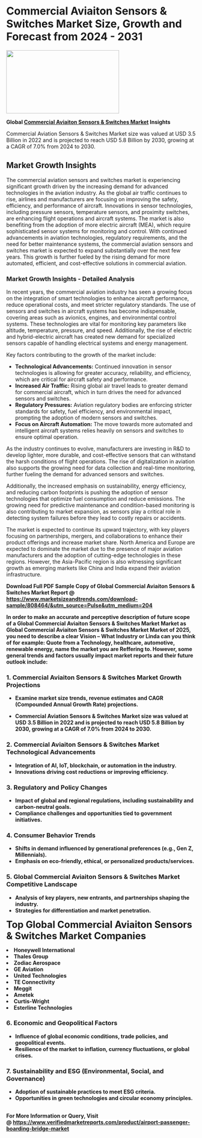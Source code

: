 <H1>Commercial Aviaiton Sensors & Switches Market Size, Growth and Forecast from 2024 - 2031</H1><img class="aligncenter size-medium wp-image-584254" src="https://thirdeyenews.in/wp-content/uploads/2024/09/Global-Market-Research-300x168.jpeg" alt="" width="300" height="168" /><p><strong>Global&nbsp;<a href="https://www.marketsizeandtrends.com/download-sample/808464/&amp;utm_source=Pulse&amp;utm_medium=204">Commercial Aviaiton Sensors & Switches Market</a> Insights</strong></p><p>Commercial Aviation Sensors & Switches Market size was valued at USD 3.5 Billion in 2022 and is projected to reach USD 5.8 Billion by 2030, growing at a CAGR of 7.0% from 2024 to 2030.</p><p><h2>Market Growth Insights</h2> <p>The commercial aviation sensors and switches market is experiencing significant growth driven by the increasing demand for advanced technologies in the aviation industry. As the global air traffic continues to rise, airlines and manufacturers are focusing on improving the safety, efficiency, and performance of aircraft. Innovations in sensor technologies, including pressure sensors, temperature sensors, and proximity switches, are enhancing flight operations and aircraft systems. The market is also benefiting from the adoption of more electric aircraft (MEA), which require sophisticated sensor systems for monitoring and control. With continued advancements in aviation technologies, regulatory requirements, and the need for better maintenance systems, the commercial aviation sensors and switches market is expected to expand substantially over the next few years. This growth is further fueled by the rising demand for more automated, efficient, and cost-effective solutions in commercial aviation. <p><strong></strong></p> <h3>Market Growth Insights - Detailed Analysis</h3> <p>In recent years, the commercial aviation industry has seen a growing focus on the integration of smart technologies to enhance aircraft performance, reduce operational costs, and meet stricter regulatory standards. The use of sensors and switches in aircraft systems has become indispensable, covering areas such as avionics, engines, and environmental control systems. These technologies are vital for monitoring key parameters like altitude, temperature, pressure, and speed. Additionally, the rise of electric and hybrid-electric aircraft has created new demand for specialized sensors capable of handling electrical systems and energy management. <p>Key factors contributing to the growth of the market include:</p> <ul> <li><strong>Technological Advancements:</strong> Continued innovation in sensor technologies is allowing for greater accuracy, reliability, and efficiency, which are critical for aircraft safety and performance.</li> <li><strong>Increased Air Traffic:</strong> Rising global air travel leads to greater demand for commercial aircraft, which in turn drives the need for advanced sensors and switches.</li> <li><strong>Regulatory Pressures:</strong> Aviation regulatory bodies are enforcing stricter standards for safety, fuel efficiency, and environmental impact, prompting the adoption of modern sensors and switches.</li> <li><strong>Focus on Aircraft Automation:</strong> The move towards more automated and intelligent aircraft systems relies heavily on sensors and switches to ensure optimal operation.</li> </ul> <p>As the industry continues to evolve, manufacturers are investing in R&D to develop lighter, more durable, and cost-effective sensors that can withstand the harsh conditions of flight operations. The rise of digitalization in aviation also supports the growing need for data collection and real-time monitoring, further fueling the demand for advanced sensors and switches.</p> <p>Additionally, the increased emphasis on sustainability, energy efficiency, and reducing carbon footprints is pushing the adoption of sensor technologies that optimize fuel consumption and reduce emissions. The growing need for predictive maintenance and condition-based monitoring is also contributing to market expansion, as sensors play a critical role in detecting system failures before they lead to costly repairs or accidents.</p> <p>The market is expected to continue its upward trajectory, with key players focusing on partnerships, mergers, and collaborations to enhance their product offerings and increase market share. North America and Europe are expected to dominate the market due to the presence of major aviation manufacturers and the adoption of cutting-edge technologies in these regions. However, the Asia-Pacific region is also witnessing significant growth as emerging markets like China and India expand their aviation infrastructure.</p> <p><strong></p><p><span class=""><strong>Download Full PDF Sample Copy of Global Commercial Aviaiton Sensors & Switches Market Report</strong> @ <a href="https://www.marketsizeandtrends.com/download-sample/808464/&amp;utm_source=Pulse&amp;utm_medium=204" target="_blank">https://www.marketsizeandtrends.com/download-sample/808464/&amp;utm_source=Pulse&amp;utm_medium=204</a></span></p><p>In order to make an accurate and perceptive description of future scope of a Global&nbsp;Commercial Aviaiton Sensors & Switches Market Market as Global&nbsp;Commercial Aviaiton Sensors & Switches Market Market of 2025, you need to describe a clear Vision &ndash; What Industry or Linda can you think of for example: Quote from a Technology, healthcare, automotive, renewable energy, name the market you are Reffering to. However, some general trends and factors usually impact market reports and their future outlook include:</p><h3>1.&nbsp;<strong>Commercial Aviaiton Sensors & Switches Market Growth Projections</strong></h3><ul><li>Examine market size trends, revenue estimates and CAGR (Compounded Annual Growth Rate) projections.</li><li><p>Commercial Aviation Sensors & Switches Market size was valued at USD 3.5 Billion in 2022 and is projected to reach USD 5.8 Billion by 2030, growing at a CAGR of 7.0% from 2024 to 2030.</p></li></ul><h3>2.&nbsp;<strong>Commercial Aviaiton Sensors & Switches Market Technological Advancements</strong></h3><ul><li>Integration of AI, IoT, blockchain, or automation in the industry.</li><li>Innovations driving cost reductions or improving efficiency.</li></ul><h3>3.&nbsp;<strong>Regulatory and Policy Changes</strong></h3><ul><li>Impact of global and regional regulations, including sustainability and carbon-neutral goals.</li><li>Compliance challenges and opportunities tied to government initiatives.</li></ul><h3>4.&nbsp;<strong>Consumer Behavior Trends</strong></h3><ul><li>Shifts in demand influenced by generational preferences (e.g., Gen Z, Millennials).</li><li>Emphasis on eco-friendly, ethical, or personalized products/services.</li></ul><h3>5.&nbsp;<strong>Global Commercial Aviaiton Sensors & Switches Market Competitive Landscape</strong></h3><ul><li>Analysis of key players, new entrants, and partnerships shaping the industry.</li><li>Strategies for differentiation and market penetration.</li></ul><p data-pm-slice="1 1 []"><span style="color: inherit; font-family: inherit; font-size: 25px;">Top Global Commercial Aviaiton Sensors & Switches Market Companies</span></p><div class="" data-test-id=""><p><li>Honeywell International</li><li> Thales Group</li><li> Zodiac Aerospace</li><li> GE Aviation</li><li> United Technologies</li><li> TE Connectivity</li><li> Meggit</li><li> Ametek</li><li> Curtis-Wright</li><li> Esterline Technologies</li></p></div><h3>6.&nbsp;<strong>Economic and Geopolitical Factors</strong></h3><ul><li>Influence of global economic conditions, trade policies, and geopolitical events.</li><li>Resilience of the market to inflation, currency fluctuations, or global crises.</li></ul><h3>7.&nbsp;<strong>Sustainability and ESG (Environmental, Social, and Governance)</strong></h3><ul><li>Adoption of sustainable practices to meet ESG criteria.</li><li>Opportunities in green technologies and circular economy principles.</li></ul><h2><strong style="font-size: 14px;">For More Information or Query, Visit @&nbsp;</strong><a style="background-color: #ffffff; font-size: 14px;" href="https://www.marketsizeandtrends.com/report/commercial-aviaiton-sensors-and-switches-market/" target="_blank">https://www.verifiedmarketreports.com/product/airport-passenger-boarding-bridge-market</a></h2>
